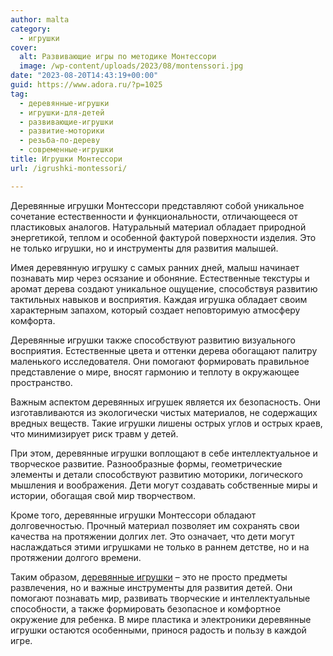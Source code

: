 ```yaml
---
author: malta
category:
  - игрушки
cover:
  alt: Развивающие игры по методике Монтессори
  image: /wp-content/uploads/2023/08/montenssori.jpg
date: "2023-08-20T14:43:19+00:00"
guid: https://www.adora.ru/?p=1025
tag:
  - деревянные-игрушки
  - игрушки-для-детей
  - развивающие-игрушки
  - развитие-моторики
  - резьба-по-дереву
  - современные-игрушки
title: Игрушки Монтессори
url: /igrushki-montessori/

---
```

Деревянные игрушки Монтессори представляют собой уникальное сочетание естественности и функциональности, отличающееся от пластиковых аналогов. Натуральный материал обладает природной энергетикой, теплом и особенной фактурой поверхности изделия. Это не только игрушки, но и инструменты для развития малышей.

Имея деревянную игрушку с самых ранних дней, малыш начинает познавать мир через осязание и обоняние. Естественные текстуры и аромат дерева создают уникальное ощущение, способствуя развитию тактильных навыков и восприятия. Каждая игрушка обладает своим характерным запахом, который создает неповторимую атмосферу комфорта.

Деревянные игрушки также способствуют развитию визуального восприятия. Естественные цвета и оттенки дерева обогащают палитру маленького исследователя. Они помогают формировать правильное представление о мире, вносят гармонию и теплоту в окружающее пространство.

Важным аспектом деревянных игрушек является их безопасность. Они изготавливаются из экологически чистых материалов, не содержащих вредных веществ. Такие игрушки лишены острых углов и острых краев, что минимизирует риск травм у детей.

При этом, деревянные игрушки воплощают в себе интеллектуальное и творческое развитие. Разнообразные формы, геометрические элементы и детали способствуют развитию моторики, логического мышления и воображения. Дети могут создавать собственные миры и истории, обогащая свой мир творчеством.

Кроме того, деревянные игрушки Монтессори обладают долговечностью. Прочный материал позволяет им сохранять свои качества на протяжении долгих лет. Это означает, что дети могут наслаждаться этими игрушками не только в раннем детстве, но и на протяжении долгого времени.

Таким образом, [деревянные игрушки](https://alatoys.info/) – это не просто предметы развлечения, но и важные инструменты для развития детей. Они помогают познавать мир, развивать творческие и интеллектуальные способности, а также формировать безопасное и комфортное окружение для ребенка. В мире пластика и электроники деревянные игрушки остаются особенными, принося радость и пользу в каждой игре.
